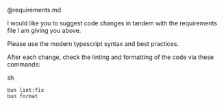 @requirements.md

I would like you to suggest code changes in tandem with the requirements file I am giving you above.

Please use the modern typescript syntax and best practices.

After each change, check the linting and formatting of the code via these commands:

sh
```
bun lint:fix
bun format
```
